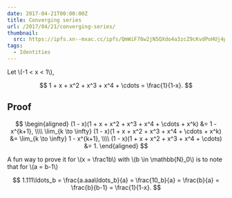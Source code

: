 ```yaml
---
date: 2017-04-21T00:00:00Z
title: Converging series
url: /2017/04/21/converging-series/
thumbnail:
  src: https://ipfs.xn--mxac.cc/ipfs/QmWiF78w2jN5QXdo4a3zcZ9cKvdPoHUj4pTLpxg3xP3KBP
tags:
  - Identities
---
```


Let \\(-1 < x < 1\\),

$$
1 + x + x^2 + x^3 + x^4 + \cdots = \frac{1}{1-x}.
$$

<!--more-->
## Proof

$$
\begin{aligned}
(1 - x)(1 + x + x^2 + x^3 + x^4 + \cdots + x^k) &= 1 - x^{k+1}, 
\\\\ \lim_{k \to \infty} (1 - x)(1 + x + x^2 + x^3 + x^4 + \cdots + x^k) &= \lim_{k \to \infty} 1 - x^{k+1}, 
\\\\ (1 - x)(1 + x + x^2 + x^3 + x^4 + \cdots) &= 1.
\end{aligned}
$$

A fun way to prove it for \\(x = \frac1b\\) with \\(b \in \mathbb{N}_0\\) is to note that for \\(a = b-1\\)

$$
1.111\ldots_b = \frac{a.aaa\ldots_b}{a} = \frac{10_b}{a} = \frac{b}{a} = \frac{b}{b-1} = \frac{1}{1-x}.
$$

